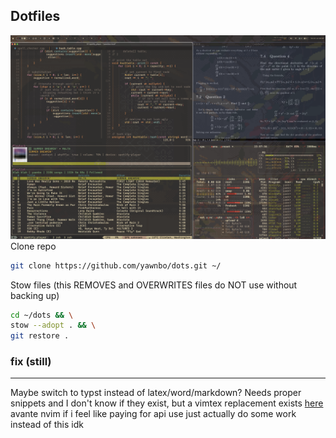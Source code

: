 ## Dotfiles
![macos screenshot](https://github.com/yawnbo/yawnbo/blob/main/media/dots/mac2.png?raw=true)
Clone repo
``` bash
git clone https://github.com/yawnbo/dots.git ~/
```
Stow files (this REMOVES and OVERWRITES files do NOT use without backing up)
``` bash
cd ~/dots && \
stow --adopt . && \
git restore .
```
### fix (still)  
---  
Maybe switch to typst instead of latex/word/markdown? Needs proper snippets and I don't know if they exist, but a vimtex replacement exists [here](https://github.com/niuiic/typst-preview.nvim)  
avante nvim if i feel like paying for api use 
just actually do some work instead of this idk  
